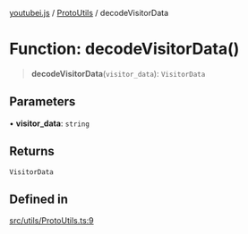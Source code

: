 [youtubei.js](../../../README.md) / [ProtoUtils](../README.md) / decodeVisitorData

# Function: decodeVisitorData()

> **decodeVisitorData**(`visitor_data`): `VisitorData`

## Parameters

• **visitor\_data**: `string`

## Returns

`VisitorData`

## Defined in

[src/utils/ProtoUtils.ts:9](https://github.com/LuanRT/YouTube.js/blob/305a398158a6cac82e6ef288fed4bf1661c89d52/src/utils/ProtoUtils.ts#L9)
